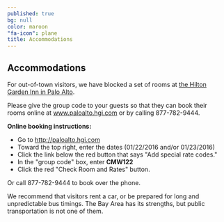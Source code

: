 ```yaml
---
published: true
bg: null
color: maroon
"fa-icon": plane
title: Accommodations
---
```








## Accommodations

For out-of-town visitors, we have blocked a set of rooms at [the Hilton Garden Inn in Palo Alto](http://hiltongardeninn3.hilton.com/en/hotels/california/hilton-garden-inn-palo-alto-PAOCRGI/index.html).

Please give the group code to your guests so that they can book their rooms online  at www.paloalto.hgi.com or by calling 877-782-9444.
 
**Online booking instructions:**
- Go to http://paloalto.hgi.com
- Toward the top right, enter the dates (01/22/2016 and/or 01/23/2016)
- Click the link below the red button that says "Add special rate codes."
- In the "group code" box, enter **CMW122**
- Click the red "Check Room and Rates" button.
 
Or call 877-782-9444 to book over the phone.


We recommend that visitors rent a car, or be prepared for long and unpredictable bus timings. The Bay Area has its strengths, but public transportation is not one of them.

